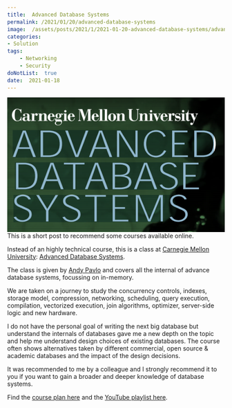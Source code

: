 ```yaml
---
title:  Advanced Database Systems
permalink: /2021/01/20/advanced-database-systems
image:  /assets/posts/2021/1/2021-01-20-advanced-database-systems/advanced-database-systems.png
categories:
- Solution
tags:
    - Networking
    - Security
doNotList:  true
date:  2021-01-18
---
```

<img style="float:left;padding-right:20px;" title="From pexels.com" src="/assets/posts/2021/1/2021-01-20-advanced-database-systems/advanced-database-systems.png" />

This is a short post to recommend some courses available online.

Instead of an highly technical course, this is a class at [Carnegie Mellon University](https://www.cmu.edu/):  [Advanced Database Systems](https://15721.courses.cs.cmu.edu/spring2020/schedule.html).

The class is given by [Andy Pavlo](https://www.cs.cmu.edu/~pavlo/) and covers all the internal of advance database systems, focussing on in-memory.

We are taken on a journey to study the concurrency controls, indexes, storage model, compression, networking, scheduling, query execution, compilation, vectorized execution, join algorithms, optimizer, server-side logic and new hardware.

I do not have the personal goal of writing the next big database but understand the internals of databases gave me a new depth on the topic and help me understand design choices of existing databases.  The course often shows alternatives taken by different commercial, open source & academic databases and the impact of the design decisions.

It was recommended to me by a colleague and I strongly recommend it to you if you want to gain a broader and deeper knowledge of database systems.

Find the [course plan here](https://15721.courses.cs.cmu.edu/spring2020/schedule.html) and the [YouTube playlist here](https://www.youtube.com/watch?v=SdW5RKUboKc&list=PLSE8ODhjZXjasmrEd2_Yi1deeE360zv5O&index=1).